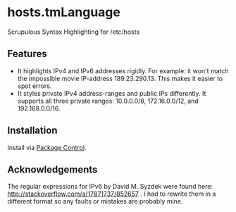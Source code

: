 # hosts.tmLanguage

Scrupulous Syntax Highlighting for /etc/hosts

## Features

* It highlights IPv4 and IPv6 addresses rigidly. For example: it won't match the impossible movie IP-address 189.23.290.13. This makes it easier to spot errors.
* It styles private IPv4 address-ranges and public IPs differently. It supports all three private ranges: 10.0.0.0/8, 172.16.0.0/12, and 192.168.0.0/16.

## Installation

Install via [Package Control](https://packagecontrol.io/).

## Acknowledgements

The regular expressions for IPv6 by David M. Syzdek were found here: http://stackoverflow.com/a/17871737/852657 . I had to rewrite them in a different format so any faults or mistakes are probably mine.
